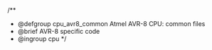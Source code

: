 /**
 * @defgroup    cpu_avr8_common Atmel AVR-8 CPU: common files
 * @brief       AVR-8 specific code
 * @ingroup     cpu
 */
